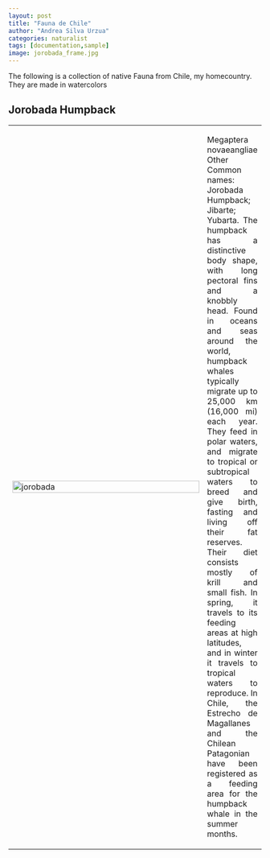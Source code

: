 ```yaml
---
layout: post
title: "Fauna de Chile"
author: "Andrea Silva Urzua"
categories: naturalist
tags: [documentation,sample]
image: jorobada_frame.jpg
---
```


The following is a collection of native Fauna from Chile, my homecountry. They are made in watercolors

## Jorobada Humpback
<table border="0" style="width:100%">
<tr>
    <td style="width:100%">
        <img border="0" alt="jorobada" src="https://andreasilvau.github.io/assets/img/jorobada_rgb.jpg" style="width:100%">
    </td>
    <td style="width:100%">
        <p align="justify">
Megaptera novaeangliae
Other Common names: Jorobada Humpback; Jibarte; Yubarta.
The humpback has a distinctive body shape, with long pectoral fins and a knobbly head. Found in oceans and seas around the world, humpback whales typically migrate up to 25,000 km (16,000 mi) each year. They feed in polar waters, and migrate to tropical or subtropical waters to breed and give birth, fasting and living off their fat reserves. Their diet consists mostly of krill and small fish.   In spring, it travels to its feeding areas at high latitudes, and in winter it travels to tropical waters to reproduce. In Chile, the Estrecho de Magallanes and the Chilean Patagonian have been registered as a feeding area for the humpback whale in the summer months.
        </p>
    </td>
</tr>
</table>

